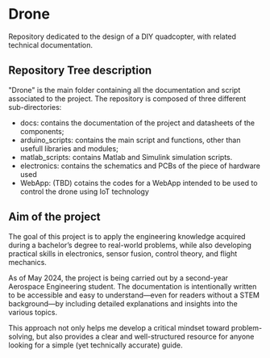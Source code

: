 # Drone
Repository dedicated to the design of a DIY quadcopter, with related technical documentation.
## Repository Tree description
"Drone" is the main folder containing all the documentation and script associated to the project.
The repository is composed of three different sub-directories:
- docs: contains the documentation of the project and datasheets of the components;
- arduino_scripts: contains the main script and functions, other than usefull libraries and modules;
- matlab_scripts: contains Matlab and Simulink simulation scripts.
- electronics: contains the schematics and PCBs of the piece of hardware used
- WebApp: (TBD) cotains the codes for a WebApp intended to be used to control the drone using IoT technology
## Aim of the project
The goal of this project is to apply the engineering knowledge acquired during a bachelor’s degree to real-world problems, while also developing practical skills in electronics, sensor fusion, control theory, and flight mechanics.

As of May 2024, the project is being carried out by a second-year Aerospace Engineering student. The documentation is intentionally written to be accessible and easy to understand—even for readers without a STEM background—by including detailed explanations and insights into the various topics.

This approach not only helps me develop a critical mindset toward problem-solving, but also provides a clear and well-structured resource for anyone looking for a simple (yet technically accurate) guide.



